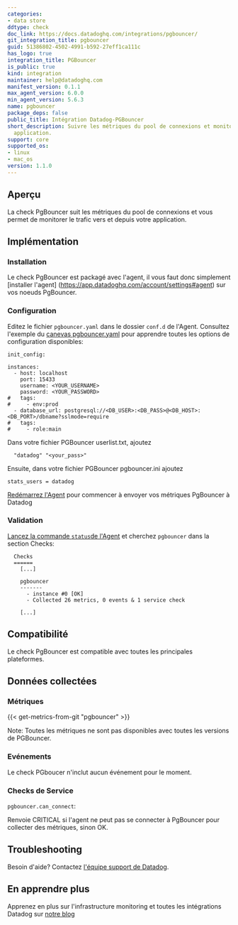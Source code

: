 ```yaml
---
categories:
- data store
ddtype: check
doc_link: https://docs.datadoghq.com/integrations/pgbouncer/
git_integration_title: pgbouncer
guid: 51386802-4502-4991-b592-27eff1ca111c
has_logo: true
integration_title: PGBouncer
is_public: true
kind: integration
maintainer: help@datadoghq.com
manifest_version: 0.1.1
max_agent_version: 6.0.0
min_agent_version: 5.6.3
name: pgbouncer
package_deps: false
public_title: Intégration Datadog-PGBouncer
short_description: Suivre les métriques du pool de connexions et monitorer le trafic vers et depuis votre
  application.
support: core
supported_os:
- linux
- mac_os
version: 1.1.0
---
```




## Aperçu

La check PgBouncer suit les métriques du pool de connexions et vous permet de monitorer le trafic vers et depuis votre application.

## Implémentation
### Installation

Le check PgBouncer est packagé avec l'agent, il vous faut donc simplement [installer l'agent] (https://app.datadoghq.com/account/settings#agent) sur vos noeuds PgBouncer.

### Configuration

Editez le fichier `pgbouncer.yaml` dans le dossier `conf.d` de l'Agent. Consultez l'exemple du [canevas  pgbouncer.yaml](https://github.com/DataDog/integrations-core/blob/master/pgbouncer/conf.yaml.example) pour apprendre toutes les options de configuration disponibles:

```
init_config:

instances:
  - host: localhost
    port: 15433
    username: <YOUR_USERNAME>
    password: <YOUR_PASSWORD>
#   tags:
#     - env:prod
  - database_url: postgresql://<DB_USER>:<DB_PASS>@<DB_HOST>:<DB_PORT>/dbname?sslmode=require
#   tags:
#     - role:main
```

Dans votre fichier PGBouncer userlist.txt, ajoutez
```
  "datadog" "<your_pass>"
```

Ensuite, dans votre fichier PGBouncer pgbouncer.ini ajoutez
```
stats_users = datadog
```

[Redémarrez l'Agent](https://docs.datadoghq.com/agent/faq/agent-commands/#start-stop-restart-the-agent) pour commencer à envoyer vos métriques PgBouncer à Datadog

### Validation

[Lancez la commande `status`de l'Agent](https://docs.datadoghq.com/agent/faq/agent-commands/#agent-status-and-information) et cherchez `pgbouncer` dans la section Checks:

```
  Checks
  ======
    [...]

    pgbouncer
    -------
      - instance #0 [OK]
      - Collected 26 metrics, 0 events & 1 service check

    [...]
```

## Compatibilité

Le check PgBouncer est compatible avec toutes les principales plateformes.

## Données collectées
### Métriques
{{< get-metrics-from-git "pgbouncer" >}}


Note: Toutes les métriques ne sont pas disponibles avec toutes les versions de PGBouncer.

### Evénements
Le check PGboucer n'inclut aucun événement pour le moment.

### Checks de Service

`pgbouncer.can_connect`:

Renvoie CRITICAL si l'agent ne peut pas se connecter à PgBouncer pour collecter des métriques, sinon OK.

## Troubleshooting
Besoin d'aide? Contactez  [l'équipe support de Datadog](http://docs.datadoghq.com/help/).

## En apprendre plus
Apprenez en plus sur l'infrastructure monitoring et toutes les intégrations Datadog sur [notre blog](https://www.datadoghq.com/blog/)

